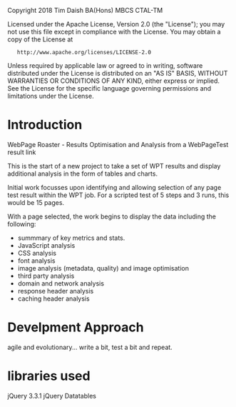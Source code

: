   Copyright 2018 Tim Daish BA(Hons) MBCS CTAL-TM

   Licensed under the Apache License, Version 2.0 (the "License");
   you may not use this file except in compliance with the License.
   You may obtain a copy of the License at

       http://www.apache.org/licenses/LICENSE-2.0

   Unless required by applicable law or agreed to in writing, software
   distributed under the License is distributed on an "AS IS" BASIS,
   WITHOUT WARRANTIES OR CONDITIONS OF ANY KIND, either express or implied.
   See the License for the specific language governing permissions and
   limitations under the License.


# Introduction
WebPage Roaster - Results Optimisation and Analysis from a WebPageTest result link

This is the start of a new project to take a set of WPT results and display additional analysis in the form of tables and charts.

Initial work focusses upon identifying and allowing selection of any page test result within the WPT job. For a scripted test of 5 steps and 3 runs, this would be 15 pages.

With a page selected, the work begins to display the data including the following:
- summmary of key metrics and stats.
- JavaScript analysis
- CSS analysis
- font analysis
- image analysis (metadata, quality) and image optimisation
- third party analysis
- domain and network analysis
- response header analysis
- caching header analysis

# Develpment Approach
agile and evolutionary... write a bit, test a bit and repeat.

# libraries used
jQuery 3.3.1
jQuery Datatables
